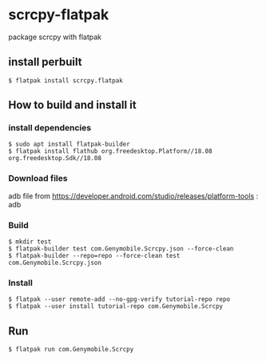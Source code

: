 # scrcpy-flatpak
package scrcpy with flatpak

## install perbuilt
```
$ flatpak install scrcpy.flatpak
```

## How to build and install it

### install dependencies
```
$ sudo apt install flatpak-builder
$ flatpak install flathub org.freedesktop.Platform//18.08 org.freedesktop.Sdk//18.08
```
### Download files

adb file from https://developer.android.com/studio/releases/platform-tools : adb

### Build
```
$ mkdir test
$ flatpak-builder test com.Genymobile.Scrcpy.json --force-clean
$ flatpak-builder --repo=repo --force-clean test com.Genymobile.Scrcpy.json
```
### Install
```
$ flatpak --user remote-add --no-gpg-verify tutorial-repo repo
$ flatpak --user install tutorial-repo com.Genymobile.Scrcpy
```

## Run
```
$ flatpak run com.Genymobile.Scrcpy
```
